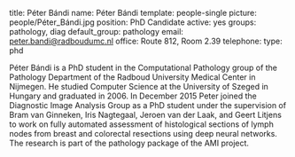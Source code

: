 title: Péter Bándi
name: Péter Bándi
template: people-single
picture: people/Péter_Bándi.jpg
position: PhD Candidate
active: yes
groups: pathology, diag
default_group: pathology
email: peter.bandi@radboudumc.nl
office: Route 812, Room 2.39
telephone:
type: phd

Péter Bándi is a PhD student in the Computational Pathology group of the Pathology Department of the Radboud University Medical Center in Nijmegen. He studied Computer Science at the University of Szeged in Hungary and graduated in 2006. In December 2015 Peter joined the Diagnostic Image Analysis Group as a PhD student under the supervision of Bram van Ginneken, Iris Nagtegaal, Jeroen van der Laak, and Geert Litjens to work on fully automated assessment of histological sections of lymph nodes from breast and colorectal resections using deep neural networks. The research is part of the pathology package of the AMI project.
